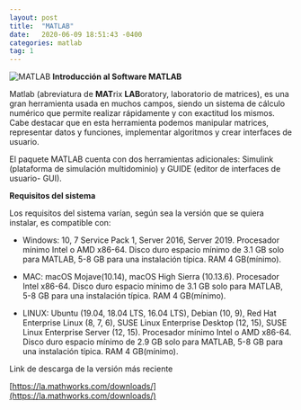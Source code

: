 ```yaml
---
layout: post
title:  "MATLAB"
date:   2020-06-09 18:51:43 -0400
categories: matlab
tag: 1
---
```

![MATLAB](/home/deisy/Documentos/tesis/matlab.jpg) 
**Introducción al Software MATLAB**

Matlab (abreviatura de **MAT**rix **LAB**oratory, laboratorio de matrices), es una gran herramienta usada en muchos campos, siendo un sistema de cálculo numérico que permite realizar rápidamente y con exactitud los mismos. Cabe destacar que en esta herramienta podemos manipular matrices, representar datos y funciones, implementar algoritmos y crear interfaces de usuario.

El paquete MATLAB cuenta con dos herramientas adicionales: Simulink (plataforma de simulación multidominio) y GUIDE (editor de interfaces de usuario- GUI).

**Requisitos del sistema**

Los requisitos del sistema varían, según sea la versión que se quiera instalar, es compatible con:

 - Windows: 10, 7 Service Pack 1, Server 2016, Server 2019. Procesador mínimo Intel o AMD x86-64. Disco duro espacio mínimo de 3.1 GB solo para MATLAB, 5-8 GB para una instalación típica. RAM 4 GB(mínimo).

- MAC: macOS Mojave(10.14),  macOS High Sierra (10.13.6). Procesador Intel x86-64. Disco duro espacio mínimo de 3.1 GB solo para MATLAB, 5-8 GB para una instalación típica. RAM 4 GB(mínimo).

- LINUX: Ubuntu (19.04, 18.04 LTS, 16.04 LTS), Debian (10, 9), Red Hat Enterprise Linux (8, 7, 6), SUSE Linux Enterprise Desktop (12, 15), SUSE Linux Enterprise Server (12, 15). Procesador mínimo Intel o AMD x86-64. Disco duro espacio mínimo de 2.9 GB solo para MATLAB, 5-8 GB para una instalación típica. RAM 4 GB(mínimo).

Link de descarga de la versión más reciente

[https://la.mathworks.com/downloads/](https://la.mathworks.com/downloads/)

